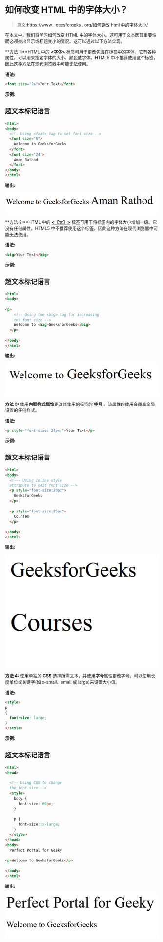 # 如何改变 HTML 中的字体大小？

> 原文:[https://www . geesforgeks . org/如何更改 html 中的字体大小/](https://www.geeksforgeeks.org/how-to-change-the-font-size-in-html/)

在本文中，我们将学习如何改变 HTML 中的字体大小。这可用于文本因其重要性而必须突出显示或标题变小的情况。这可以通过以下方法实现。

**方法 1:**HTML 中的 **[<字体>](https://www.geeksforgeeks.org/html-font-tag/#:~:text=HTML%20%7C%20Tag,-Difficulty%20Level%20%3A%20Basic&text=The%20tag%20plays%20an,same%20size%2C%20color%20and%20face.)** 标签可用于更改包含在标签中的字体。它有各种属性，可以用来指定字体的大小、颜色或字体。HTML5 中不推荐使用这个标签，因此这种方法在现代浏览器中可能无法使用。

**语法:**

```html
<font size="24">Your Text</font>
```

**示例:**

## 超文本标记语言

```html
<html>
<body>
  <!-- Using <font> tag to set font size -->
  <font size="6">
    Welcome to GeeksforGeeks
  </font>
  <font size="24">
    Aman Rathod
  </font>
</body>
</html>
```

**输出:**

![](img/88f94b48af892bc94b366543903bbe51.png)

**方法 2:**HTML 中的 **[<【大】>](https://www.geeksforgeeks.org/html-big-tag/#:~:text=The%20tag%20in%20HTML,can%20be%20used%20by%20CSS.)** 标签可用于将标签内的字体大小增加一级。它没有任何属性。HTML5 中不推荐使用这个标签，因此这种方法在现代浏览器中可能无法使用。

**语法:**

```html
<big>Your Text</big>
```

**示例:**

## 超文本标记语言

```html
<html>
<body>

<p>
    <!-- Using the <big> tag for increasing
    the font size -->
    Welcome to <big>GeeksforGeeks</big>
  </p>

</body>
</html>
```

**输出:**

![](img/57b03e7470de80a977638b1fd78b698c.png)

**方法 3:** 使用**内联样式属性**更改其使用的标签的 **[字号](https://www.geeksforgeeks.org/css-font-size-property/)** 。该属性的使用会覆盖全局设置的任何样式。

**语法:**

```html
<p style="font-size: 24px;">Your Text</p>
```

**示例:**

## 超文本标记语言

```html
<html>
<body>
  <!--- Using Inline style
  attribute to edit font size -->
  <p style="font-size:20px">
    GeeksforGeeks
  </p>

  <p style="font-size:25px">
    Courses
  </p>

</body>
</html>
```

**输出:**

![](img/6187593e6d6e2d64a4753b888f758206.png)

**方法 4:** 使用单独的 **CSS** 选择所需文本，并使用**字号**属性更改字号。可以使用长度单位或关键字(如 x-small、small 或 large)来设置大小值。

**语法:**

```html
<style>
p
{
  font-size: large;
}
</style>
```

**示例:**

## 超文本标记语言

```html
<html>
<head>

  <!-- Using CSS to change
  the font size -->
  <style>
    body {  
      font-size: 60px;
    }

    p {
      font-size:xx-large;
    }  
  </style>  
</head>
<body>
  Perfect Portal for Geeky

<p>Welcome to GeeksforGeeks</p>

</body>
</html>
```

**输出:**

![](img/4036d08bdef96a4813eaba53e7f490a4.png)